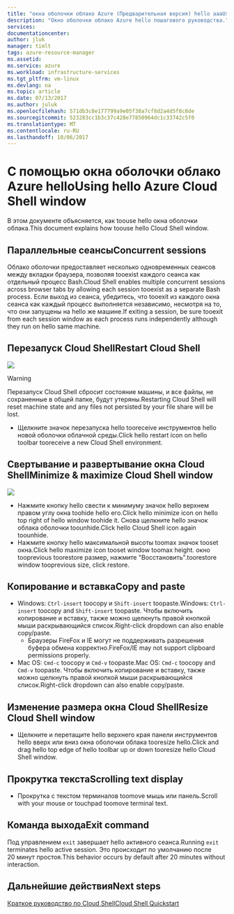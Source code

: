 ```yaml
---
title: "окна оболочки облако Azure (Предварительная версия) hello aaaUsing | Документы Microsoft"
description: "Окно оболочки облако Azure hello пошагового руководства."
services: 
documentationcenter: 
author: jluk
manager: timlt
tags: azure-resource-manager
ms.assetid: 
ms.service: azure
ms.workload: infrastructure-services
ms.tgt_pltfrm: vm-linux
ms.devlang: na
ms.topic: article
ms.date: 07/13/2017
ms.author: juluk
ms.openlocfilehash: 571db3c8e177799a9e05f38a7cf8d2a4d5f8c8de
ms.sourcegitcommit: 523283cc1b3c37c428e77850964dc1c33742c5f0
ms.translationtype: MT
ms.contentlocale: ru-RU
ms.lasthandoff: 10/06/2017
---
```

# <a name="using-hello-azure-cloud-shell-window"></a><span data-ttu-id="ce972-103">С помощью окна оболочки облако Azure hello</span><span class="sxs-lookup"><span data-stu-id="ce972-103">Using hello Azure Cloud Shell window</span></span>

<span data-ttu-id="ce972-104">В этом документе объясняется, как toouse hello окна оболочки облака.</span><span class="sxs-lookup"><span data-stu-id="ce972-104">This document explains how toouse hello Cloud Shell window.</span></span>

## <a name="concurrent-sessions"></a><span data-ttu-id="ce972-105">Параллельные сеансы</span><span class="sxs-lookup"><span data-stu-id="ce972-105">Concurrent sessions</span></span>
<span data-ttu-id="ce972-106">Облако оболочки предоставляет несколько одновременных сеансов между вкладки браузера, позволяя tooexist каждого сеанса как отдельный процесс Bash.</span><span class="sxs-lookup"><span data-stu-id="ce972-106">Cloud Shell enables multiple concurrent sessions across browser tabs by allowing each session tooexist as a separate Bash process.</span></span>
<span data-ttu-id="ce972-107">Если выход из сеанса, убедитесь, что tooexit из каждого окна сеанса как каждый процесс выполняется независимо, несмотря на то, что они запущены на hello же машине.</span><span class="sxs-lookup"><span data-stu-id="ce972-107">If exiting a session, be sure tooexit from each session window as each process runs independently although they run on hello same machine.</span></span>

## <a name="restart-cloud-shell"></a><span data-ttu-id="ce972-108">Перезапуск Cloud Shell</span><span class="sxs-lookup"><span data-stu-id="ce972-108">Restart Cloud Shell</span></span>
![](media/recycle.png)
> [!WARNING]
> <span data-ttu-id="ce972-109">Перезапуск Cloud Shell сбросит состояние машины, и все файлы, не сохраненные в общей папке, будут утеряны.</span><span class="sxs-lookup"><span data-stu-id="ce972-109">Restarting Cloud Shell will reset machine state and any files not persisted by your file share will be lost.</span></span>

* <span data-ttu-id="ce972-110">Щелкните значок перезапуска hello tooreceive инструментов hello новой оболочки облачной среды.</span><span class="sxs-lookup"><span data-stu-id="ce972-110">Click hello restart icon on hello toolbar tooreceive a new Cloud Shell environment.</span></span>

## <a name="minimize--maximize-cloud-shell-window"></a><span data-ttu-id="ce972-111">Свертывание и развертывание окна Cloud Shell</span><span class="sxs-lookup"><span data-stu-id="ce972-111">Minimize & maximize Cloud Shell window</span></span>
![](media/minmax.png)
* <span data-ttu-id="ce972-112">Нажмите кнопку hello свести к минимуму значок hello верхнем правом углу окна toohide hello его.</span><span class="sxs-lookup"><span data-stu-id="ce972-112">Click hello minimize icon on hello top right of hello window toohide it.</span></span> <span data-ttu-id="ce972-113">Снова щелкните hello значок облака оболочки toounhide.</span><span class="sxs-lookup"><span data-stu-id="ce972-113">Click hello Cloud Shell icon again toounhide.</span></span>
* <span data-ttu-id="ce972-114">Нажмите кнопку hello максимальной высоты toomax значок tooset окна.</span><span class="sxs-lookup"><span data-stu-id="ce972-114">Click hello maximize icon tooset window toomax height.</span></span> <span data-ttu-id="ce972-115">окно tooprevious toorestore размер, нажмите "Восстановить".</span><span class="sxs-lookup"><span data-stu-id="ce972-115">toorestore window tooprevious size, click restore.</span></span>

## <a name="copy-and-paste"></a><span data-ttu-id="ce972-116">Копирование и вставка</span><span class="sxs-lookup"><span data-stu-id="ce972-116">Copy and paste</span></span>
* <span data-ttu-id="ce972-117">Windows: `Ctrl-insert` toocopy и `Shift-insert` toopaste.</span><span class="sxs-lookup"><span data-stu-id="ce972-117">Windows: `Ctrl-insert` toocopy and `Shift-insert` toopaste.</span></span> <span data-ttu-id="ce972-118">Чтобы включить копирование и вставку, также можно щелкнуть правой кнопкой мыши раскрывающийся список.</span><span class="sxs-lookup"><span data-stu-id="ce972-118">Right-click dropdown can also enable copy/paste.</span></span>
  * <span data-ttu-id="ce972-119">Браузеры FireFox и IE могут не поддерживать разрешения буфера обмена корректно.</span><span class="sxs-lookup"><span data-stu-id="ce972-119">FireFox/IE may not support clipboard permissions properly.</span></span>
* <span data-ttu-id="ce972-120">Mac OS: `Cmd-c` toocopy и `Cmd-v` toopaste.</span><span class="sxs-lookup"><span data-stu-id="ce972-120">Mac OS: `Cmd-c` toocopy and `Cmd-v` toopaste.</span></span> <span data-ttu-id="ce972-121">Чтобы включить копирование и вставку, также можно щелкнуть правой кнопкой мыши раскрывающийся список.</span><span class="sxs-lookup"><span data-stu-id="ce972-121">Right-click dropdown can also enable copy/paste.</span></span>

## <a name="resize-cloud-shell-window"></a><span data-ttu-id="ce972-122">Изменение размера окна Cloud Shell</span><span class="sxs-lookup"><span data-stu-id="ce972-122">Resize Cloud Shell window</span></span>
* <span data-ttu-id="ce972-123">Щелкните и перетащите hello верхнего края панели инструментов hello вверх или вниз окна оболочки облака tooresize hello.</span><span class="sxs-lookup"><span data-stu-id="ce972-123">Click and drag hello top edge of hello toolbar up or down tooresize hello Cloud Shell window.</span></span>

## <a name="scrolling-text-display"></a><span data-ttu-id="ce972-124">Прокрутка текста</span><span class="sxs-lookup"><span data-stu-id="ce972-124">Scrolling text display</span></span>
* <span data-ttu-id="ce972-125">Прокрутка с текстом терминалов toomove мышь или панель.</span><span class="sxs-lookup"><span data-stu-id="ce972-125">Scroll with your mouse or touchpad toomove terminal text.</span></span>

## <a name="exit-command"></a><span data-ttu-id="ce972-126">Команда выхода</span><span class="sxs-lookup"><span data-stu-id="ce972-126">Exit command</span></span>
<span data-ttu-id="ce972-127">Под управлением `exit` завершает hello активного сеанса.</span><span class="sxs-lookup"><span data-stu-id="ce972-127">Running `exit` terminates hello active session.</span></span> <span data-ttu-id="ce972-128">Это происходит по умолчанию после 20 минут простоя.</span><span class="sxs-lookup"><span data-stu-id="ce972-128">This behavior occurs by default after 20 minutes without interaction.</span></span>

## <a name="next-steps"></a><span data-ttu-id="ce972-129">Дальнейшие действия</span><span class="sxs-lookup"><span data-stu-id="ce972-129">Next steps</span></span>
[<span data-ttu-id="ce972-130">Краткое руководство по Cloud Shell</span><span class="sxs-lookup"><span data-stu-id="ce972-130">Cloud Shell Quickstart</span></span>](quickstart.md)
